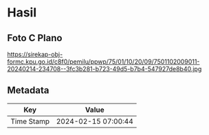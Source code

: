 # Hasil

## Foto C Plano

https://sirekap-obj-formc.kpu.go.id/c8f0/pemilu/ppwp/75/01/10/20/09/7501102009011-20240214-234708--3fc3b281-b723-49d5-b7b4-547927de8b40.jpg


## Metadata

| Key        | Value               |
| ---------- | ------------------- |
| Time Stamp | 2024-02-15 07:00:44 |




